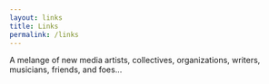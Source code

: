 ```yaml
---
layout: links
title: Links
permalink: /links
---
```

A melange of new media artists, collectives, organizations, writers, musicians, friends, and foes...
